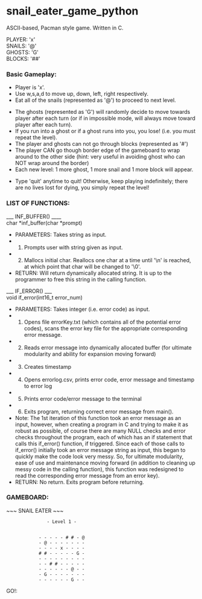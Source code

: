 # snail_eater_game_python
ASCII-based, Pacman style game. Written in C.

PLAYER: 'x' <br>
SNAILS: '@' <br>
GHOSTS: 'G' <br>
BLOCKS: '##' <br>

<h3>Basic Gameplay:</h3>
<ul>
<li>Player is 'x'. <br> </li>
<li>Use w,s,a,d to move up, down, left, right respectively. <br></li>
<li>Eat all of the snails (represented as '@') to proceed to next level. <br></li>
</ul> 

<ul>
<li>The ghosts (represented as 'G') will randomly decide to move towards player after each turn (or if in impossible mode, will always move toward player after each turn).</li>
<li>If you run into a ghost or if a ghost runs into you, you lose! (i.e. you must repeat the level).</li>
<li>The player and ghosts can not go through blocks (represented as '#')</li>
<li>The player CAN go though border edge of the gameboard to wrap around to the other side (hint: very useful in avoiding ghost who can NOT wrap around the border)</li>
<li>Each new level: 1 more ghost, 1 more snail and 1 more block will appear.</li>
</ul>

<ul>
<li>Type 'quit' anytime to quit! Otherwise, keep playing indefinitely; there are no lives lost for dying, you simply repeat the level!</li>
</ul>

<h3>LIST OF FUNCTIONS:</h3>

___ INF_BUFFER() ____
<br>
char *inf_buffer(char *prompt)

- PARAMETERS: Takes string as input.
- 1. Prompts user with string given as input.
- 2. Mallocs initial char. Reallocs one char at a time until '\n' is reached, at which point that char will be changed to '\0'.
- RETURN: Will return dynamically allocated string. It is up to the programmer to free this string in the calling function.

___ IF_ERROR() ___
<br>
void if_error(int16_t error_num)

- PARAMETERS: Takes integer (i.e. error code) as input.
- 1. Opens file errorKey.txt (which contains all of the potential error codes), scans the error key file for the appropriate corresponding error message.
- 2. Reads error message into dynamically allocated buffer (for ultimate modularity and ability for expansion moving forward)
- 3. Creates timestamp
- 4. Opens errorlog.csv, prints error code, error message and timestamp to error log
- 5. Prints error code/error message to the terminal
- 6. Exits program, returning correct error message from main().
- Note: The 1st iteration of this function took an error message as an input, however, when creating a program in C and trying to make it as robust as possible, of course there are many NULL checks and error checks throughout the program, each of which has an if statement that calls this if_error() function, if triggered. Since each of those calls to if_error() initially took an error message string as input, this began to quickly make the code look very messy. So, for ultimate modularity, ease of use and maintenance moving forward (in addition to cleaning up messy code in the calling function), this function was redesigned to read the corresponding error message from an error key).
- RETURN: No return. Exits program before returning.

<h3>GAMEBOARD:</h3>
                             ~~~ SNAIL EATER ~~~

                   - Level 1 -


                - - - - - # # - @ 
                - @ - - - - - - - 
                - - - - x - - - - 
                # # - - - - - G - 
                - - - - - - - - - 
                - - # # - - - - - 
                - - - - - - @ - - 
                - G - - - - - - - 
                - - - - - - G - - 

GO!: 
